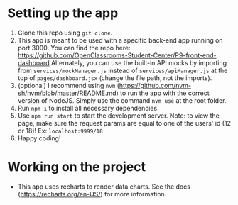 # Setting up the app

1. Clone this repo using `git clone`.
2. This app is meant to be used with a specific back-end app running on port 3000. You can find the repo here: https://github.com/OpenClassrooms-Student-Center/P9-front-end-dashboard
   Alternately, you can use the built-in API mocks by importing from `services/mockManager.js` instead of `services/apiManager.js` at the top of `pages/dashboard.jsx` (change the file path, not the imports).
3. (optional) I recommend using `nvm` (https://github.com/nvm-sh/nvm/blob/master/README.md) to run the app with the correct version of NodeJS. Simply use the command `nvm use` at the root folder.
4. Run `npm i` to install all necessary dependencies.
5. Use `npm run start` to start the development server.
   Note: to view the page, make sure the request params are equal to one of the users' id (12 or 18)!
   Ex: `localhost:9999/18`
6. Happy coding!

# Working on the project

- This app uses recharts to render data charts. See the docs (https://recharts.org/en-US/) for more information.
